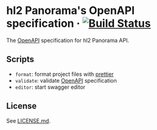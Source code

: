 # hl2 Panorama's OpenAPI specification &middot; [![Build Status](https://travis-ci.com/hl2/hl2-panorama-openapi.svg?token=tSMJcyr4W5f93JMvoe6S&branch=master)](https://travis-ci.com/hl2/hl2-panorama-openapi)

The [OpenAPI](https://openapis.org) specification for hl2 Panorama API.

## Scripts

- `format`: format project files with [prettier](https://Prettier.io/)
- `validate`: validate [OpenAPI](https://openapis.org) specification
- `editor`: start swagger editor

## License

See [LICENSE.md](./LICENSE.md).
